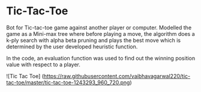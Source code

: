 # Tic-Tac-Toe
Bot for Tic-tac-toe game against another player or computer. Modelled the game as a Mini-max tree where before playing a move, the algorithm does a k-ply search with alpha beta pruning and plays the best move which is determined by the user developed heuristic function.


In the code, an evaluation function was used to find out the winning position value with respect to a player. 

![Tic Tac Toe] (https://raw.githubusercontent.com/vaibhavagarwal220/tic-tac-toe/master/tic-tac-toe-1243293_960_720.png)
